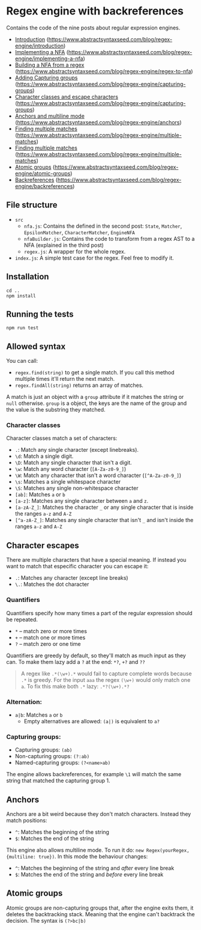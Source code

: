 # Regex engine with backreferences

Contains the code of the nine posts about regular expression engines.
* [Introduction](https://www.abstractsyntaxseed.com/blog/regex-engine/introduction) (https://www.abstractsyntaxseed.com/blog/regex-engine/introduction)
* [Implementing a NFA](https://www.abstractsyntaxseed.com/blog/regex-engine/implementing-a-nfa) (https://www.abstractsyntaxseed.com/blog/regex-engine/implementing-a-nfa)
* [Building a NFA from a regex](https://www.abstractsyntaxseed.com/blog/regex-engine/regex-to-nfa) (https://www.abstractsyntaxseed.com/blog/regex-engine/regex-to-nfa)
* [Adding Capturing groups](https://www.abstractsyntaxseed.com/blog/regex-engine/capturing-groups) (https://www.abstractsyntaxseed.com/blog/regex-engine/capturing-groups)
* [Character classes and escape characters](https://www.abstractsyntaxseed.com/blog/regex-engine/character-classes) (https://www.abstractsyntaxseed.com/blog/regex-engine/capturing-groups)
* [Anchors and multiline mode](https://www.abstractsyntaxseed.com/blog/regex-engine/anchors) (https://www.abstractsyntaxseed.com/blog/regex-engine/anchors)
* [Finding multiple matches](https://www.abstractsyntaxseed.com/blog/regex-engine/multiple-matches) (https://www.abstractsyntaxseed.com/blog/regex-engine/multiple-matches)
* [Finding multiple matches](https://www.abstractsyntaxseed.com/blog/regex-engine/multiple-matches) (https://www.abstractsyntaxseed.com/blog/regex-engine/multiple-matches)
* [Atomic groups](https://www.abstractsyntaxseed.com/blog/regex-engine/atomic-groups) (https://www.abstractsyntaxseed.com/blog/regex-engine/atomic-groups)
* [Backreferences](https://www.abstractsyntaxseed.com/blog/regex-engine/backreferences) (https://www.abstractsyntaxseed.com/blog/regex-engine/backreferences)

## File structure
* `src`
    * `nfa.js`: Contains the defined in the second post: `State`, `Matcher`, `EpsilonMatcher`, `CharacterMatcher`, `EngineNFA`
    * `nfaBuilder.js`: Contains the code to transform from a regex AST to a NFA (explained in the third post)
    * `regex.js`: A wrapper for the whole regex.
* `index.js`: A simple test case for the regex. Feel free to modify it.

## Installation
```
cd ..
npm install
``` 
## Running the tests 
```
npm run test
``` 

## Allowed syntax
You can call:
* `regex.find(string)` to get a single match. If you call this method multiple times it'll return the next match.
* `regex.findAll(string)` returns an array of matches.

A match is just an object with a `group` attribute if it matches the string or `null` otherwise. `group` is a object, 
the keys are the name of the group and the value is the substring they matched.

### Character classes
Character classes match a set of characters:
* `.`: Match any single character (except linebreaks).
* `\d`: Match a single digit.
* `\D`: Match any single character that isn't a digit.
* `\w`: Match any word character (`[A-Za-z0-9_]`)
* `\W`: Match any character that isn't a word character (`[^A-Za-z0-9_]`)
* `\s`: Matches a single whitespace character
* `\S`: Matches any single non-whitespace character
* `[ab]`: Matches `a` or `b`
* `[a-z]`: Matches any single character between `a` and `z`.
* `[a-zA-Z_]`: Matches the character `_` or any single character that is inside the ranges `a-z` and `A-Z`
* `[^a-zA-Z_]`: Matches any single character that isn't `_` and isn't inside the ranges `a-z` and `A-Z`

## Character escapes
There are multiple characters that have a special meaning. If instead you want to match that especific character you can escape it:
* `.`: Matches any character (except line breaks)
* `\.`: Matches the dot character

### Quantifiers
Quantifiers specify how many times a part of the regular expression should be repeated.
* `*` – match zero or more times
* `+` – match one or more times
* `?` – match zero or one time

Quantifiers are greedy by default, so they'll match as much input as they can. To make them lazy add a `?` at the end: `*?`, `+?` and `??`

> A regex like `.*(\w+).*` would fail to capture complete words because `.*` is greedy. For the input `aaa` the regex `(\w+)` would 
> only match one `a`. To fix this make both `.*` lazy: `.*?(\w+).*?`

### Alternation:
* `a|b`: Matches `a` or `b`
    * Empty alternatives are allowed: `(a|)` is equivalent to `a?`

### Capturing groups:
* Capturing groups: `(ab)`
* Non-capturing groups: `(?:ab)`
* Named-capturing groups: `(?<name>ab)`

The engine allows backreferences, for example `\1` will match the same string that matched the capturing group 1.

## Anchors
Anchors are a bit weird because they don't match characters. Instead they match positions:
* `^`: Matches the beginning of the string
* `$`: Matches the end of the string

This engine also allows multiline mode. To run it do: `new Regex(yourRegex, {multiline: true})`. In this mode the behaviour changes:
* `^`: Matches the beginning of the string and *after* every line break
* `$`: Matches the end of the string and *before* every line break

## Atomic groups
Atomic groups are non-capturing groups that, after the engine exits them, it deletes the backtracking stack. Meaning that the engine can't backtrack the decision.
The syntax is `(?>bc|b)`